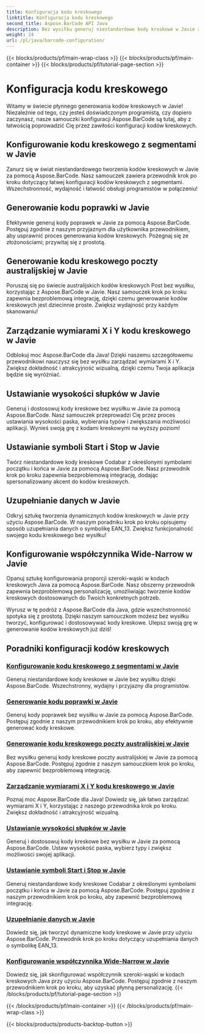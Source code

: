 ```yaml
---
title: Konfiguracja kodu kreskowego
linktitle: Konfiguracja kodu kreskowego
second_title: Aspose.BarCode API Java
description: Bez wysiłku generuj niestandardowe kody kreskowe w Javie za pomocą Aspose.BarCode. Zwiększ wydajność i przyjazność programistom dzięki naszym wszechstronnym samouczkom.
weight: 24
url: /pl/java/barcode-configuration/
---
```


{{< blocks/products/pf/main-wrap-class >}}
{{< blocks/products/pf/main-container >}}
{{< blocks/products/pf/tutorial-page-section >}}

# Konfiguracja kodu kreskowego


Witamy w świecie płynnego generowania kodów kreskowych w Javie! Niezależnie od tego, czy jesteś doświadczonym programistą, czy dopiero zaczynasz, nasze samouczki konfiguracji Aspose.BarCode są tutaj, aby z łatwością poprowadzić Cię przez zawiłości konfiguracji kodów kreskowych.

## Konfigurowanie kodu kreskowego z segmentami w Javie

Zanurz się w świat niestandardowego tworzenia kodów kreskowych w Javie za pomocą Aspose.BarCode. Nasz samouczek zawiera przewodnik krok po kroku dotyczący łatwej konfiguracji kodów kreskowych z segmentami. Wszechstronność, wydajność i łatwość obsługi programistów w połączeniu!

## Generowanie kodu poprawki w Javie

Efektywnie generuj kody poprawek w Javie za pomocą Aspose.BarCode. Postępuj zgodnie z naszym przyjaznym dla użytkownika przewodnikiem, aby usprawnić proces generowania kodów kreskowych. Pożegnaj się ze złożonościami; przywitaj się z prostotą.

## Generowanie kodu kreskowego poczty australijskiej w Javie

Poruszaj się po świecie australijskich kodów kreskowych Post bez wysiłku, korzystając z Aspose.BarCode w Javie. Nasz samouczek krok po kroku zapewnia bezproblemową integrację, dzięki czemu generowanie kodów kreskowych jest dziecinnie proste. Zwiększ wydajność przy każdym skanowaniu!

## Zarządzanie wymiarami X i Y kodu kreskowego w Javie

Odblokuj moc Aspose.BarCode dla Java! Dzięki naszemu szczegółowemu przewodnikowi nauczysz się bez wysiłku zarządzać wymiarami X i Y. Zwiększ dokładność i atrakcyjność wizualną, dzięki czemu Twoja aplikacja będzie się wyróżniać.

## Ustawianie wysokości słupków w Javie

Generuj i dostosowuj kody kreskowe bez wysiłku w Javie za pomocą Aspose.BarCode. Nasz samouczek przeprowadzi Cię przez proces ustawiania wysokości paska, wybierania typów i zwiększania możliwości aplikacji. Wynieś swoją grę z kodami kreskowymi na wyższy poziom!

## Ustawianie symboli Start i Stop w Javie

Twórz niestandardowe kody kreskowe Codabar z określonymi symbolami początku i końca w Javie za pomocą Aspose.BarCode. Nasz przewodnik krok po kroku zapewnia bezproblemową integrację, dodając spersonalizowany akcent do kodów kreskowych.

## Uzupełnianie danych w Javie

Odkryj sztukę tworzenia dynamicznych kodów kreskowych w Javie przy użyciu Aspose.BarCode. W naszym poradniku krok po kroku opisujemy sposób uzupełniania danych o symbolikę EAN_13. Zwiększ funkcjonalność swojego kodu kreskowego bez wysiłku!

## Konfigurowanie współczynnika Wide-Narrow w Javie

Opanuj sztukę konfigurowania proporcji szeroki-wąski w kodach kreskowych Java za pomocą Aspose.BarCode. Nasz obszerny przewodnik zapewnia bezproblemową personalizację, umożliwiając tworzenie kodów kreskowych dostosowanych do Twoich konkretnych potrzeb.

Wyrusz w tę podróż z Aspose.BarCode dla Java, gdzie wszechstronność spotyka się z prostotą. Dzięki naszym samouczkom możesz bez wysiłku tworzyć, konfigurować i dostosowywać kody kreskowe. Ulepsz swoją grę w generowanie kodów kreskowych już dziś!
## Poradniki konfiguracji kodów kreskowych
### [Konfigurowanie kodu kreskowego z segmentami w Javie](./configuring-barcode-segments/)
Generuj niestandardowe kody kreskowe w Javie bez wysiłku dzięki Aspose.BarCode. Wszechstronny, wydajny i przyjazny dla programistów.
### [Generowanie kodu poprawki w Javie](./generating-patch-code/)
Generuj kody poprawek bez wysiłku w Javie za pomocą Aspose.BarCode. Postępuj zgodnie z naszym przewodnikiem krok po kroku, aby efektywnie generować kody kreskowe.
### [Generowanie kodu kreskowego poczty australijskiej w Javie](./generating-australia-post-barcode/)
Bez wysiłku generuj kody kreskowe poczty australijskiej w Javie za pomocą Aspose.BarCode. Postępuj zgodnie z naszym samouczkiem krok po kroku, aby zapewnić bezproblemową integrację.
### [Zarządzanie wymiarami X i Y kodu kreskowego w Javie](./managing-x-y-dimension-barcode/)
Poznaj moc Aspose.BarCode dla Java! Dowiedz się, jak łatwo zarządzać wymiarami X i Y, korzystając z naszego przewodnika krok po kroku. Zwiększ dokładność i atrakcyjność wizualną.
### [Ustawianie wysokości słupków w Javie](./setting-bars-height/)
Generuj i dostosowuj kody kreskowe bez wysiłku w Javie za pomocą Aspose.BarCode. Ustaw wysokość paska, wybierz typy i zwiększ możliwości swojej aplikacji.
### [Ustawianie symboli Start i Stop w Javie](./setting-start-stop-symbols/)
Generuj niestandardowe kody kreskowe Codabar z określonymi symbolami początku i końca w Javie za pomocą Aspose.BarCode. Postępuj zgodnie z naszym przewodnikiem krok po kroku, aby zapewnić bezproblemową integrację.
### [Uzupełnianie danych w Javie](./supplementing-data/)
Dowiedz się, jak tworzyć dynamiczne kody kreskowe w Javie przy użyciu Aspose.BarCode. Przewodnik krok po kroku dotyczący uzupełniania danych o symbolikę EAN_13.
### [Konfigurowanie współczynnika Wide-Narrow w Javie](./configuring-wide-narrow-ratio/)
Dowiedz się, jak skonfigurować współczynnik szeroki-wąski w kodach kreskowych Java przy użyciu Aspose.BarCode. Postępuj zgodnie z naszym przewodnikiem krok po kroku, aby uzyskać płynną personalizację.
{{< /blocks/products/pf/tutorial-page-section >}}

{{< /blocks/products/pf/main-container >}}
{{< /blocks/products/pf/main-wrap-class >}}

{{< blocks/products/products-backtop-button >}}
